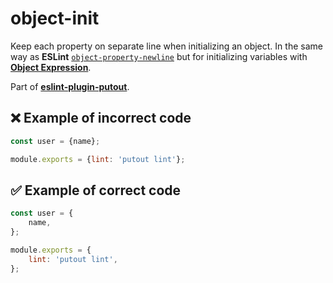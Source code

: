 # object-init

Keep each property on separate line when initializing an object. In the same way as **ESLint** [`object-property-newline`](https://eslint.org/docs/rules/object-property-newline) but for initializing variables with [**Object Expression**](https://developer.mozilla.org/en-US/docs/Web/JavaScript/Guide/Working_with_Objects).

Part of [**eslint-plugin-putout**](https://github.com/coderaiser/putout/tree/master/packages/eslint-plugin-putout#rules).

## ❌ Example of incorrect code

```js
const user = {name};

module.exports = {lint: 'putout lint'};
```

## ✅ Example of correct code

```js
const user = {
    name,
};

module.exports = {
    lint: 'putout lint',
};
```
